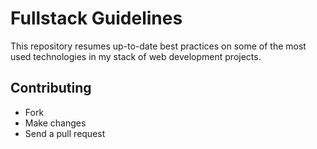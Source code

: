 # Fullstack Guidelines

This repository resumes up-to-date best practices on some of the most used
technologies in my stack of web development projects.

## Сontributing

- Fork
- Make changes
- Send a pull request
